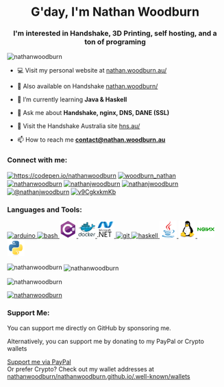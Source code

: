 <h1 align="center">G'day, I'm Nathan Woodburn</h1>
<h3 align="center">I'm interested in Handshake, 3D Printing, self hosting, and a ton of programing</h3>

<p align="left"> <img src="https://komarev.com/ghpvc/?username=nathanwoodburn&label=Profile%20views&color=0e75b6&style=flat" alt="nathanwoodburn" /> </p>

- 💻 Visit my personal website at [nathan.woodburn.au/](https://nathan.woodburn.au/)

- 🔗 Also available on Handshake [nathan.woodburn/](https://nathan.woodburn/)

- 🌱 I’m currently learning **Java & Haskell**

- 💬 Ask me about **Handshake, nginx, DNS, DANE (SSL)**

- 🤝 Visit the Handshake Australia site [hns.au/](https://hns.au/)

- 📫 How to reach me **contact@nathan.woodburn.au**

<h3 align="left">Connect with me:</h3>
<p align="left">
<a href="https://codepen.io/https://codepen.io/nathanwoodburn" target="blank"><img align="center" src="https://raw.githubusercontent.com/rahuldkjain/github-profile-readme-generator/master/src/images/icons/Social/codepen.svg" alt="https://codepen.io/nathanwoodburn" height="30" width="40" /></a>
<a href="https://twitter.com/woodburn_nathan" target="blank"><img align="center" src="https://raw.githubusercontent.com/rahuldkjain/github-profile-readme-generator/master/src/images/icons/Social/twitter.svg" alt="woodburn_nathan" height="30" width="40" /></a>
<a href="https://linkedin.com/in/nathanwoodburn" target="blank"><img align="center" src="https://raw.githubusercontent.com/rahuldkjain/github-profile-readme-generator/master/src/images/icons/Social/linked-in-alt.svg" alt="nathanwoodburn" height="30" width="40" /></a>
<a href="https://fb.com/nathanjwoodburn" target="blank"><img align="center" src="https://raw.githubusercontent.com/rahuldkjain/github-profile-readme-generator/master/src/images/icons/Social/facebook.svg" alt="nathanjwoodburn" height="30" width="40" /></a>
<a href="https://instagram.com/nathanjwoodburn" target="blank"><img align="center" src="https://raw.githubusercontent.com/rahuldkjain/github-profile-readme-generator/master/src/images/icons/Social/instagram.svg" alt="nathanjwoodburn" height="30" width="40" /></a>
<a href="https://www.youtube.com/c/@nathanjwoodburn" target="blank"><img align="center" src="https://raw.githubusercontent.com/rahuldkjain/github-profile-readme-generator/master/src/images/icons/Social/youtube.svg" alt="@nathanjwoodburn" height="30" width="40" /></a>
<a href="https://discord.gg/v9CgkxkmKb" target="blank"><img align="center" src="https://raw.githubusercontent.com/rahuldkjain/github-profile-readme-generator/master/src/images/icons/Social/discord.svg" alt="v9CgkxkmKb" height="30" width="40" /></a>
</p>

<h3 align="left">Languages and Tools:</h3>
<p align="left"> <a href="https://www.arduino.cc/" target="_blank" rel="noreferrer"> <img src="https://cdn.worldvectorlogo.com/logos/arduino-1.svg" alt="arduino" width="40" height="40"/> </a> <a href="https://www.gnu.org/software/bash/" target="_blank" rel="noreferrer"> <img src="https://www.vectorlogo.zone/logos/gnu_bash/gnu_bash-icon.svg" alt="bash" width="40" height="40"/> </a> <a href="https://www.w3schools.com/cs/" target="_blank" rel="noreferrer"> <img src="https://raw.githubusercontent.com/devicons/devicon/master/icons/csharp/csharp-original.svg" alt="csharp" width="40" height="40"/> </a> <a href="https://www.docker.com/" target="_blank" rel="noreferrer"> <img src="https://raw.githubusercontent.com/devicons/devicon/master/icons/docker/docker-original-wordmark.svg" alt="docker" width="40" height="40"/> </a> <a href="https://dotnet.microsoft.com/" target="_blank" rel="noreferrer"> <img src="https://raw.githubusercontent.com/devicons/devicon/master/icons/dot-net/dot-net-original-wordmark.svg" alt="dotnet" width="40" height="40"/> </a> <a href="https://git-scm.com/" target="_blank" rel="noreferrer"> <img src="https://www.vectorlogo.zone/logos/git-scm/git-scm-icon.svg" alt="git" width="40" height="40"/> </a> <a href="https://www.haskell.org/" target="_blank" rel="noreferrer"> <img src="https://upload.wikimedia.org/wikipedia/commons/1/1c/Haskell-Logo.svg" alt="haskell" width="40" height="40"/> </a> <a href="https://www.java.com" target="_blank" rel="noreferrer"> <img src="https://raw.githubusercontent.com/devicons/devicon/master/icons/java/java-original.svg" alt="java" width="40" height="40"/> </a> <a href="https://www.linux.org/" target="_blank" rel="noreferrer"> <img src="https://raw.githubusercontent.com/devicons/devicon/master/icons/linux/linux-original.svg" alt="linux" width="40" height="40"/> </a> <a href="https://www.nginx.com" target="_blank" rel="noreferrer"> <img src="https://raw.githubusercontent.com/devicons/devicon/master/icons/nginx/nginx-original.svg" alt="nginx" width="40" height="40"/> </a> <a href="https://www.python.org" target="_blank" rel="noreferrer"> <img src="https://raw.githubusercontent.com/devicons/devicon/master/icons/python/python-original.svg" alt="python" width="40" height="40"/> </a> </p>

<p><img align="left" src="https://github-readme-stats.vercel.app/api/top-langs?username=nathanwoodburn&show_icons=true&theme=dark&locale=en&layout=compact" alt="nathanwoodburn" /></p>

<p>&nbsp;<img align="center" src="https://github-readme-stats.vercel.app/api?username=nathanwoodburn&show_icons=true&theme=dark&locale=en" alt="nathanwoodburn" /></p>

<p><img align="center" src="https://github-readme-streak-stats.herokuapp.com/?user=nathanwoodburn&theme=dark" alt="nathanwoodburn" /></p>


<p align="left"> <a href="https://github.com/ryo-ma/github-profile-trophy"><img src="https://github-profile-trophy.vercel.app/?username=nathanwoodburn" alt="nathanwoodburn" /></a> </p>


<h3 align="left">Support Me:</h3>
<p>You can support me directly on GitHub by sponsoring me.</p>
<p>Alternatively, you can support me by donating to my PayPal or Crypto wallets</p>
<p align="left"><a href="https://www.paypal.com/donate/?business=DYPQW25VX6Y2N&no_recurring=0&item_name=Thank+you+for+your+support%21&currency_code=AUD">Support me via PayPal</a><br>
Or prefer Crypto? Check out my wallet addresses at <a href="https://github.com/Nathanwoodburn/Nathanwoodburn.github.io/tree/master/.well-known/wallets">nathanwoodburn/nathanwoodburn.github.io/.well-known/wallets</p>